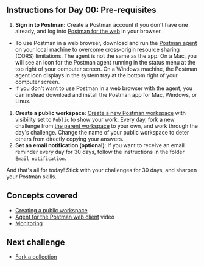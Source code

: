 ## Instructions for Day 00: Pre-requisites

1. **Sign in to Postman:** Create a Postman account if you don't have one already, and log into [Postman for the web](https://go.postman.co) in your browser.
  - To use Postman in a web browser, download and run the [Postman agent](https://www.postman.com/downloads/) on your local machine to overcome cross-origin resource sharing (CORS) limitations. The agent is not the same as the app. On a Mac, you will see an icon for the Postman agent running in the status menu at the top right of your computer screen. On a Windows machine, the Postman agent icon displays in the system tray at the bottom right of your computer screen.
  - If you don't want to use Postman in a web browser with the agent, you can instead download and install the Postman app for Mac, Windows, or Linux.
1. **Create a public workspace**: [Create a new Postman workspace](https://learning.postman.com/docs/collaborating-in-postman/using-workspaces/creating-workspaces/#creating-a-public-workspace) with visibility set to `Public` to show your work. Every day, fork a new challenge from [the parent workspace](https://www.postman.com/postman/workspace/30-days-of-postman-for-developers/overview) to your own, and work through the day's challenge. Change the name of your public workspace to deter others from directly copying your answers. 
1. **Set an email notification (optional)**: If you want to receive an email reminder every day for 30 days, follow the instructions in the folder `Email notification`.

And that's all for today! Stick with your challenges for 30 days, and sharpen your Postman skills.

## Concepts covered
- [Creating a public workspace](https://learning.postman.com/docs/collaborating-in-postman/using-workspaces/creating-workspaces/#creating-a-new-workspace)
- [Agent for the Postman web client](https://youtu.be/6xlJUx2ZMy4) video
- [Monitoring](https://learning.postman.com/docs/designing-and-developing-your-api/monitoring-your-api/monitoring-apis-websites/)

## Next challenge
- [Fork a collection](/30-Day-Challenge/Day-01-Forking/README.md)